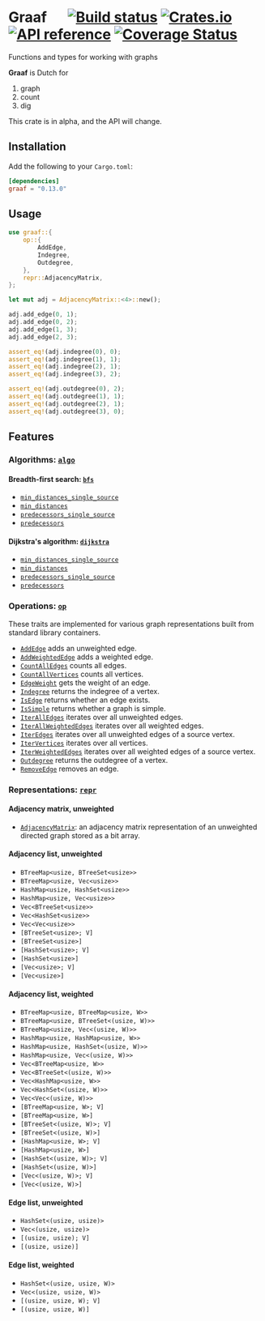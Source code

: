 # Graaf &emsp; [![Build status](https://github.com/bsdrks/graaf/actions/workflows/rust.yml/badge.svg)](https://github.com/bsdrks/graaf/actions) [![Crates.io](https://img.shields.io/crates/v/graaf.svg)](https://crates.io/crates/graaf) [![API reference](https://docs.rs/graaf/badge.svg)](https://docs.rs/graaf) [![Coverage Status](https://coveralls.io/repos/github/bsdrks/graaf/badge.svg?branch=main)](https://coveralls.io/github/bsdrks/graaf?branch=main)

Functions and types for working with graphs

**Graaf** is Dutch for

1. graph
2. count
3. dig

This crate is in alpha, and the API will change.

## Installation

Add the following to your `Cargo.toml`:

```toml
[dependencies]
graaf = "0.13.0"
```

## Usage

```rust
use graaf::{
    op::{
        AddEdge,
        Indegree,
        Outdegree,
    },
    repr::AdjacencyMatrix,
};

let mut adj = AdjacencyMatrix::<4>::new();

adj.add_edge(0, 1);
adj.add_edge(0, 2);
adj.add_edge(1, 3);
adj.add_edge(2, 3);

assert_eq!(adj.indegree(0), 0);
assert_eq!(adj.indegree(1), 1);
assert_eq!(adj.indegree(2), 1);
assert_eq!(adj.indegree(3), 2);

assert_eq!(adj.outdegree(0), 2);
assert_eq!(adj.outdegree(1), 1);
assert_eq!(adj.outdegree(2), 1);
assert_eq!(adj.outdegree(3), 0);
```

## Features

### Algorithms: [`algo`](https://docs.rs/graaf/latest/graaf/algo/index.html)

#### Breadth-first search: [`bfs`](https://docs.rs/graaf/latest/graaf/algo/bfs/index.html)

- [`min_distances_single_source`](https://docs.rs/graaf/latest/graaf/algo/bfs/fn.min_distances_single_source.html)
- [`min_distances`](https://docs.rs/graaf/latest/graaf/algo/bfs/fn.min_distances.html)
- [`predecessors_single_source`](https://docs.rs/graaf/latest/graaf/algo/bfs/fn.predecessors_single_source.html)
- [`predecessors`](https://docs.rs/graaf/latest/graaf/algo/bfs/fn.predecessors.html)

#### Dijkstra's algorithm: [`dijkstra`](https://docs.rs/graaf/latest/graaf/algo/dijkstra/index.html)

- [`min_distances_single_source`](https://docs.rs/graaf/latest/graaf/algo/dijkstra/fn.min_distances_single_source.html)
- [`min_distances`](https://docs.rs/graaf/latest/graaf/algo/dijkstra/fn.min_distances.html)
- [`predecessors_single_source`](https://docs.rs/graaf/latest/graaf/algo/dijkstra/fn.predecessors_single_source.html)
- [`predecessors`](https://docs.rs/graaf/latest/graaf/algo/dijkstra/fn.predecessors.html)

### Operations: [`op`](https://docs.rs/graaf/latest/graaf/op/index.html)

These traits are implemented for various graph representations built from standard library containers.

- [`AddEdge`](https://docs.rs/graaf/latest/graaf/op/add_edge/trait.AddEdge.html) adds an unweighted edge.
- [`AddWeightedEdge`](https://docs.rs/graaf/latest/graaf/op/add_weighted_edge/trait.AddWeightedEdge.html) adds a weighted edge.
- [`CountAllEdges`](https://docs.rs/graaf/latest/graaf/op/count_all_edges/trait.CountAllEdges.html) counts all edges.
- [`CountAllVertices`](https://docs.rs/graaf/latest/graaf/op/count_all_vertices/trait.CountAllVertices.html) counts all vertices.
- [`EdgeWeight`](https://docs.rs/graaf/latest/graaf/op/edge_weight/trait.EdgeWeight.html) gets the weight of an edge.
- [`Indegree`](https://docs.rs/graaf/latest/graaf/op/indegree/trait.Indegree.html) returns the indegree of a vertex.
- [`IsEdge`](https://docs.rs/graaf/latest/graaf/op/is_edge/trait.IsEdge.html) returns whether an edge exists.
- [`IsSimple`](https://docs.rs/graaf/latest/graaf/op/is_simple/trait.IsSimple.html) returns whether a graph is simple.
- [`IterAllEdges`](https://docs.rs/graaf/latest/graaf/op/iter_all_edges/trait.IterAllEdges.html) iterates over all unweighted edges.
- [`IterAllWeightedEdges`](https://docs.rs/graaf/latest/graaf/op/iter_all_weighted_edges/trait.IterAllWeightedEdges.html) iterates over all weighted edges.
- [`IterEdges`](https://docs.rs/graaf/latest/graaf/op/iter_edges/trait.IterEdges.html) iterates over all unweighted edges of a source vertex.
- [`IterVertices`](https://docs.rs/graaf/latest/graaf/op/iter_vertices/trait.IterVertices.html) iterates over all vertices.
- [`IterWeightedEdges`](https://docs.rs/graaf/latest/graaf/op/iter_weighted_edges/trait.IterWeightedEdges.html) iterates over all weighted edges of a source vertex.
- [`Outdegree`](https://docs.rs/graaf/latest/graaf/op/outdegree/trait.Outdegree.html) returns the outdegree of a vertex.
- [`RemoveEdge`](https://docs.rs/graaf/latest/graaf/op/remove_edge/trait.RemoveEdge.html) removes an edge.

### Representations: [`repr`](https://docs.rs/graaf/latest/graaf/repr/index.html)

#### Adjacency matrix, unweighted

- [`AdjacencyMatrix`](https://docs.rs/graaf/latest/graaf/repr/adjacency_matrix/index.html): an adjacency matrix representation of an unweighted directed graph stored as a bit array.

#### Adjacency list, unweighted

- `BTreeMap<usize, BTreeSet<usize>>`
- `BTreeMap<usize, Vec<usize>>`
- `HashMap<usize, HashSet<usize>>`
- `HashMap<usize, Vec<usize>>`
- `Vec<BTreeSet<usize>>`
- `Vec<HashSet<usize>>`
- `Vec<Vec<usize>>`
- `[BTreeSet<usize>; V]`
- `[BTreeSet<usize>]`
- `[HashSet<usize>; V]`
- `[HashSet<usize>]`
- `[Vec<usize>; V]`
- `[Vec<usize>]`

#### Adjacency list, weighted

- `BTreeMap<usize, BTreeMap<usize, W>>`
- `BTreeMap<usize, BTreeSet<(usize, W)>>`
- `BTreeMap<usize, Vec<(usize, W)>>`
- `HashMap<usize, HashMap<usize, W>>`
- `HashMap<usize, HashSet<(usize, W)>>`
- `HashMap<usize, Vec<(usize, W)>>`
- `Vec<BTreeMap<usize, W>>`
- `Vec<BTreeSet<(usize, W)>>`
- `Vec<HashMap<usize, W>>`
- `Vec<HashSet<(usize, W)>>`
- `Vec<Vec<(usize, W)>>`
- `[BTreeMap<usize, W>; V]`
- `[BTreeMap<usize, W>]`
- `[BTreeSet<(usize, W)>; V]`
- `[BTreeSet<(usize, W)>]`
- `[HashMap<usize, W>; V]`
- `[HashMap<usize, W>]`
- `[HashSet<(usize, W)>; V]`
- `[HashSet<(usize, W)>]`
- `[Vec<(usize, W)>; V]`
- `[Vec<(usize, W)>]`

#### Edge list, unweighted

- `HashSet<(usize, usize)>`
- `Vec<(usize, usize)>`
- `[(usize, usize); V]`
- `[(usize, usize)]`

#### Edge list, weighted

- `HashSet<(usize, usize, W)>`
- `Vec<(usize, usize, W)>`
- `[(usize, usize, W); V]`
- `[(usize, usize, W)]`
